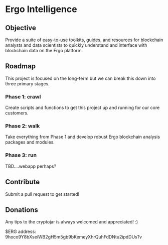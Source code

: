 # Ergo Intelligence

## Objective

Provide a suite of easy-to-use toolkits, guides, and resources for blockchain analysts and data scientists to quickly understand and interface with blockchain data on the Ergo platform.


## Roadmap

This project is focused on the long-term but we can break this down into three primary stages.

### Phase 1: crawl

Create scripts and functions to get this project up and running for our core customers.

### Phase 2: walk

Take everything from Phase 1 and develop robust Ergo blockchain analysis packages and modules.

### Phase 3: run

TBD....webapp perhaps?

## Contribute

Submit a pull request to get started!



## Donations

Any tips to the cryptojar is always welcomed and appreciated! :)

$ERG address: 9hoco9Y8bXseiWB2gH5m5gb9bKemeyXhrQuhFdDNtu2ipdDUsTv

